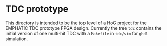 # TDC prototype

This directory is intended to be the top level of a HoG project for
the EMPHATIC TDC prototype FPGA design.  Currently the tree ```tdc``` contains
the initial version of one multi-hit TDC with a ```Makefile``` in ```tdc/sim```
for ```ghdl``` simulation.
